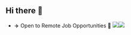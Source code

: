 ## Hi there 👋
<!--
**NangenX/nangenx** is a ✨ _special_ ✨ repository because its `README.md` (this file) appears on your GitHub profile.

Here are some ideas to get you started:

- 🔭 I’m currently working on ...
- 🌱 I’m currently learning ...
- 👯 I’m looking to collaborate on ...
- 🤔 I’m looking for help with ...
- 💬 Ask me about ...
- 📫 How to reach me: ...
- 😄 Pronouns: ...
- ⚡ Fun fact: ...
-->

- ✈️ Open to Remote Job Opportunities 🍻
![](https://github-readme-stats.vercel.app/api?username=nangenx&show_icons=true&line_height=21&show_icons=true&theme=vue&hide_border=true)![](https://github-readme-stats.vercel.app/api/top-langs/?username=nangenx&show_icons=true&layout=compact&theme=vue&hide_border=true&hide=html,css)
